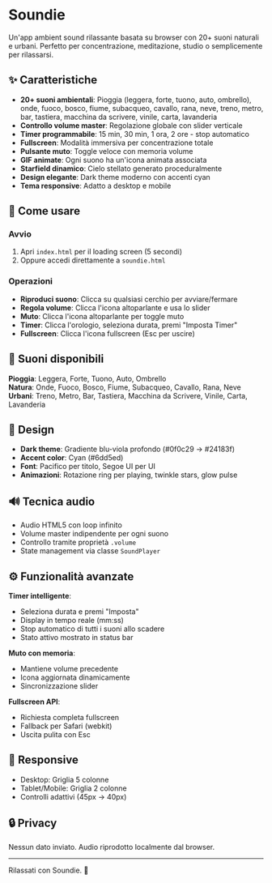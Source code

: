 # Soundie

Un'app ambient sound rilassante basata su browser con 20+ suoni naturali e urbani. Perfetto per concentrazione, meditazione, studio o semplicemente per rilassarsi.

## ✨ Caratteristiche

- **20+ suoni ambientali**: Pioggia (leggera, forte, tuono, auto, ombrello), onde, fuoco, bosco, fiume, subacqueo, cavallo, rana, neve, treno, metro, bar, tastiera, macchina da scrivere, vinile, carta, lavanderia
- **Controllo volume master**: Regolazione globale con slider verticale
- **Timer programmabile**: 15 min, 30 min, 1 ora, 2 ore - stop automatico
- **Fullscreen**: Modalità immersiva per concentrazione totale
- **Pulsante muto**: Toggle veloce con memoria volume
- **GIF animate**: Ogni suono ha un'icona animata associata
- **Starfield dinamico**: Cielo stellato generato proceduralmente
- **Design elegante**: Dark theme moderno con accenti cyan
- **Tema responsive**: Adatto a desktop e mobile

## 🚀 Come usare

### Avvio
1. Apri `index.html` per il loading screen (5 secondi)
2. Oppure accedi direttamente a `soundie.html`

### Operazioni
- **Riproduci suono**: Clicca su qualsiasi cerchio per avviare/fermare
- **Regola volume**: Clicca l'icona altoparlante e usa lo slider
- **Muto**: Clicca l'icona altoparlante per toggle muto
- **Timer**: Clicca l'orologio, seleziona durata, premi "Imposta Timer"
- **Fullscreen**: Clicca l'icona fullscreen (Esc per uscire)

## 🎵 Suoni disponibili

**Pioggia**: Leggera, Forte, Tuono, Auto, Ombrello  
**Natura**: Onde, Fuoco, Bosco, Fiume, Subacqueo, Cavallo, Rana, Neve  
**Urbani**: Treno, Metro, Bar, Tastiera, Macchina da Scrivere, Vinile, Carta, Lavanderia

## 🎨 Design

- **Dark theme**: Gradiente blu-viola profondo (#0f0c29 → #24183f)
- **Accent color**: Cyan (#6dd5ed)
- **Font**: Pacifico per titolo, Segoe UI per UI
- **Animazioni**: Rotazione ring per playing, twinkle stars, glow pulse

## 🔊 Tecnica audio

- Audio HTML5 con loop infinito
- Volume master indipendente per ogni suono
- Controllo tramite proprietà `.volume`
- State management via classe `SoundPlayer`

## ⚙️ Funzionalità avanzate

**Timer intelligente**: 
- Seleziona durata e premi "Imposta"
- Display in tempo reale (mm:ss)
- Stop automatico di tutti i suoni allo scadere
- Stato attivo mostrato in status bar

**Muto con memoria**:
- Mantiene volume precedente
- Icona aggiornata dinamicamente
- Sincronizzazione slider

**Fullscreen API**:
- Richiesta completa fullscreen
- Fallback per Safari (webkit)
- Uscita pulita con Esc

## 📱 Responsive

- Desktop: Griglia 5 colonne
- Tablet/Mobile: Griglia 2 colonne
- Controlli adattivi (45px → 40px)

## 🔒 Privacy

Nessun dato inviato. Audio riprodotto localmente dal browser.

---

Rilassati con Soundie. 🎵